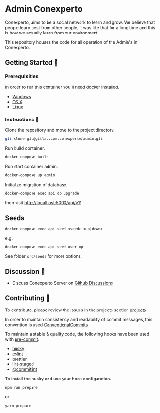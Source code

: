 # Admin Conexperto

Conexperto, aims to be a social network to learn and grow. We believe that people learn best from other people, it was like that for a long time and this is how we actually learn from our environment.

This repository houses the code for all operation of the Admin's in Conexperto.

## Getting Started 🚀

### Prerequisities

In order to run this container you'll need docker installed.

- [Windows](https://docs.docker.com/windows/started)
- [OS X](https://docs.docker.com/mac/started/)
- [Linux](https://docs.docker.com/linux/started/)

### Instructions 🧐

Clone the repository and move to the project directory.

```sh
git clone git@gitlab.com:conexperto/admin.git
```

Run build container.

```sh
docker-compose build
```

Run start container admin.

```sh
docker-compose up admin
```

Initialize migration of database.

```sh
docker-compose exec api db upgrade
```

then visit <http://localhost:5000/api/v1/>

## Seeds

```
docker-compose exec api seed <seed> <up|down>
```

e.g.

```
docker-compose exec api seed user up
```

See folder `src/seeds` for more options.

## Discussion 💬

- Discuss Conexperto Server on [Github Discussions](https://github.com/conexperto/admin/discussions)

## Contributing 🎢

To contribute, please review the issues in the projects section [projects](https://github.com/conexperto/admin/projects/1)

In order to maintain consistency and readability of commit messages, this convention is used [ConventionalCommits](https://www.conventionalcommits.org/en/v1.0.0/)

To maintain a stable & quality code, the following hooks have been used with [pre-commit](https://pre-commit.com/).

- [husky](https://github.com/typicode/husky)
- [eslint](https://github.com/eslint/eslint)
- [prettier](https://github.com/prettier/prettier)
- [lint-staged](https://github.com/okonet/lint-staged)
- [@commitlint](https://github.com/conventional-changelog/commitlint)

To install the husky and use your hook configuration.

```sh
npm run prepare
```

or

```sh
yarn prepare
```
